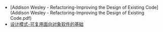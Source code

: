 
- [Addison Wesley - Refactoring-Improving the Design of Existing Code](Addison Wesley - Refactoring-Improving the Design of Existing Code.pdf)
- [设计模式-可复用面向对象软件的基础](设计模式-可复用面向对象软件的基础.pdf)